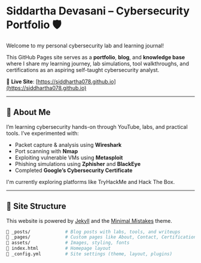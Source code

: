 # Siddartha Devasani – Cybersecurity Portfolio 🛡️

Welcome to my personal cybersecurity lab and learning journal!

This GitHub Pages site serves as a **portfolio**, **blog**, and **knowledge base** where I share my learning journey, lab simulations, tool walkthroughs, and certifications as an aspiring self-taught cybersecurity analyst.

🔗 **Live Site**: [https://siddhartha078.github.io](https://siddhartha078.github.io)

---

## 🧠 About Me

I’m learning cybersecurity hands-on through YouTube, labs, and practical tools. I’ve experimented with:

- Packet capture & analysis using **Wireshark**
- Port scanning with **Nmap**
- Exploiting vulnerable VMs using **Metasploit**
- Phishing simulations using **Zphisher** and **BlackEye**
- Completed **Google’s Cybersecurity Certificate**

I'm currently exploring platforms like TryHackMe and Hack The Box.

---

## 📁 Site Structure

This website is powered by [Jekyll](https://jekyllrb.com) and the [Minimal Mistakes](https://mmistakes.github.io/minimal-mistakes/) theme.

```bash
📁 _posts/             # Blog posts with labs, tools, and writeups
📁 _pages/             # Custom pages like About, Contact, Certifications
📁 assets/             # Images, styling, fonts
📄 index.html          # Homepage layout
📄 _config.yml         # Site settings (theme, layout, plugins)
